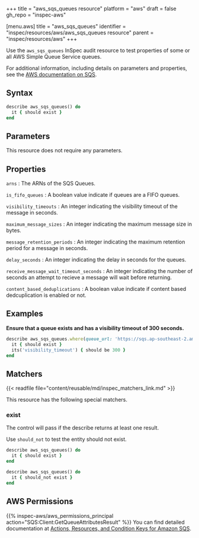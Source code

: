 +++
title = "aws_sqs_queues resource"
platform = "aws"
draft = false
gh_repo = "inspec-aws"

[menu.aws]
title = "aws_sqs_queues"
identifier = "inspec/resources/aws/aws_sqs_queues resource"
parent = "inspec/resources/aws"
+++

Use the `aws_sqs_queues` InSpec audit resource to test properties of some or  all AWS Simple Queue Service queues.

For additional information, including details on parameters and properties, see the [AWS documentation on SQS](https://docs.aws.amazon.com/AWSSimpleQueueService/latest/SQSDeveloperGuide/welcome.html).

## Syntax

```ruby
describe aws_sqs_queues() do
  it { should exist }
end
```

## Parameters

This resource does not require any parameters.

## Properties

`arns`
: The ARNs of the SQS Queues.

`is_fifo_queues`
: A boolean value indicate if queues are a FIFO queues.

`visibility_timeouts`
: An integer indicating the visibility timeout of the message in seconds.

`maximum_message_sizes`
: An integer indicating the maximum message size in bytes.

`message_retention_periods`
: An integer indicating the maximum retention period for a message in seconds.

`delay_seconds`
: An integer indicating the delay in seconds for the queues.

`receive_message_wait_timeout_seconds`
: An integer indicating the number of seconds an attempt to recieve a message will wait before returning.

`content_based_deduplications`
: A boolean value indicate if content based dedcuplication is enabled or not.

## Examples

**Ensure that a queue exists and has a visibility timeout of 300 seconds.**

```ruby
describe aws_sqs_queues.where(queue_url: 'https://sqs.ap-southeast-2.amazonaws.com/1212121/MyQueue') do
  it { should exist }
  its('visibility_timeout') { should be 300 }
end
```

## Matchers

{{< readfile file="content/reusable/md/inspec_matchers_link.md" >}}

This resource has the following special matchers.

### exist

The control will pass if the describe returns at least one result.

Use `should_not` to test the entity should not exist.

```ruby
describe aws_sqs_queues() do
  it { should exist }
end
```

```ruby
describe aws_sqs_queues() do
  it { should_not exist }
end
```

## AWS Permissions

{{% inspec-aws/aws_permissions_principal action="SQS:Client:GetQueueAttributesResult" %}}
You can find detailed documentation at [Actions, Resources, and Condition Keys for Amazon SQS](https://docs.aws.amazon.com/AWSSimpleQueueService/latest/SQSDeveloperGuide/sqs-using-identity-based-policies.html).
